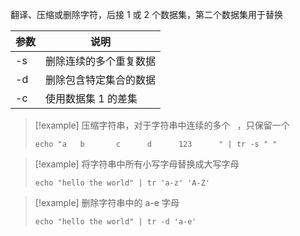 翻译、压缩或删除字符，后接 1 或 2 个数据集，第二个数据集用于替换

| 参数  | 说明          |
| --- | ----------- |
| -s  | 删除连续的多个重复数据 |
| -d  | 删除包含特定集合的数据 |
| -c  | 使用数据集 1 的差集 |


> [!example] 压缩字符串，对于字符串中连续的多个 ` `，只保留一个 ` `
> ```shell
> echo "a   b       c      d      123      " | tr -s " "
> ```

> [!example] 将字符串中所有小写字母替换成大写字母
> ```shell
> echo "hello the world" | tr 'a-z' 'A-Z'
> ```

> [!example] 删除字符串中的 a-e 字母
> ```shell
> echo "hello the world" | tr -d 'a-e'
> ```
